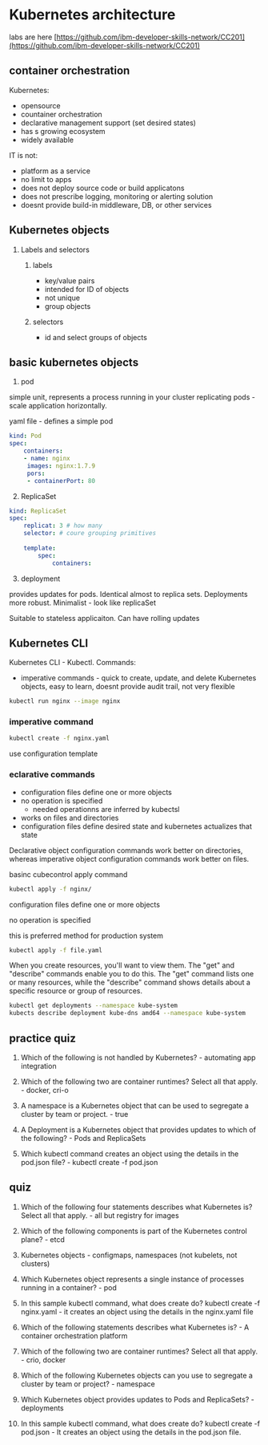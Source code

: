 # Kubernetes architecture

labs are here [https://github.com/ibm-developer-skills-network/CC201](https://github.com/ibm-developer-skills-network/CC201)

## container orchestration

Kubernetes:

* opensource
* countainer orchestration
* declarative management support (set desired states)
* has s growing ecosystem
* widely available

IT is not:

* platform as a service
* no limit to apps
* does not deploy source code or build applicatons
* does not prescribe logging, monitoring or alerting solution
* doesnt provide build-in middleware, DB, or other services

## Kubernetes objects

1. Labels and selectors

    1. labels

        * key/value pairs
        * intended for ID of objects
        * not unique
        * group objects

    2. selectors

        * id and select groups of objects

## basic kubernetes objects

1. pod

simple unit, represents a process running in your cluster
replicating pods - scale application horizontally.

yaml file - defines a simple pod

```yaml
kind: Pod
spec: 
    containers:
    - name: nginx
     images: nginx:1.7.9
     pors:
     - containerPort: 80
```

2. ReplicaSet

```yaml
kind: ReplicaSet
spec: 
    replicat: 3 # how many
    selector: # coure grouping primitives
    
    template:
        spec:
            containers:
```

3. deployment

provides updates for pods. Identical almost to replica sets. Deployments more robust. Minimalist - look like replicaSet

Suitable to stateless applicaiton. Can have rolling updates

## Kubernetes CLI

Kubernetes CLI - Kubectl.
Commands:

* imperative commands - quick to create, update, and delete Kubernetes objects, easy to learn, doesnt provide audit trail, not very flexible

```bash
kubectl run nginx --image nginx
```

### imperative command

```bash
kubectl create -f nginx.yaml
```

use configuration template

### eclarative commands

* configuration files define one or more objects
* no operation is specified
  * needed operationns are inferred by kubectsl
* works on files and directories
* configuration files define desired state and kubernetes actualizes that state

Declarative object configuration commands work better on directories, whereas imperative object configuration commands work better on files.

basinc cubecontrol apply command

```bash
kubectl apply -f nginx/
```

configuration files define one or more objects

no operation is specified

this is preferred method for production system

```bash
kubectl apply -f file.yaml
```

When you create resources, you'll want to view them. The "get" and "describe" commands enable you to do this. The "get" command lists one or many resources, while the "describe" command shows details about a specific resource or group of resources.

```bash
kubectl get deployments --namespace kube-system
kubects describe deployment kube-dns amd64 --namespace kube-system
```

## practice quiz

1. Which of the following is not handled by Kubernetes? - automating app integration

2. Which of the following two are container runtimes? Select all that apply. - docker, cri-o

3. A namespace is a Kubernetes object that can be used to segregate a cluster by team or project. - true

4. A Deployment is a Kubernetes object that provides updates to which of the following? - 
Pods and ReplicaSets

5. Which kubectl command creates an object using the details in the pod.json file? - 
kubectl create -f pod.json


## quiz

1. Which of the following four statements describes what Kubernetes is? Select all that apply. - all but registry for images

2. Which of the following components is part of the Kubernetes control plane? - etcd

3. Kubernetes objects - configmaps, namespaces (not kubelets, not clusters)

4. Which Kubernetes object represents a single instance of processes running in a container? - pod

5. In this sample kubectl command, what does create do? kubectl create -f nginx.yaml - it creates an object using the details in the nginx.yaml file

6. Which of the following statements describes what Kubernetes is? - 
A container orchestration platform 

7. Which of the following two are container runtimes? Select all that apply.  - crio, docker

8. Which of the following Kubernetes objects can you use to segregate a cluster by team or project? - namespace

9. Which Kubernetes object provides updates to Pods and ReplicaSets? - deployments

10. In this sample kubectl command, what does create do?   kubectl create -f pod.json  - 
It creates an object using the details in the pod.json file.
